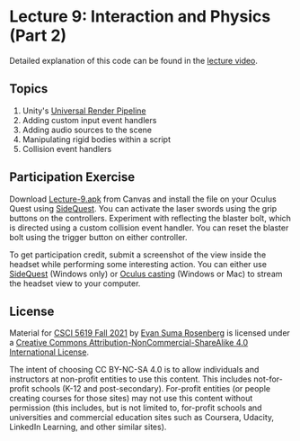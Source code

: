 # Lecture 9: Interaction and Physics (Part 2)

Detailed explanation of this code can be found in the [lecture video](https://mediaspace.umn.edu/media/t/1_7iu8u207).

## Topics

1. Unity's [Universal Render Pipeline](https://docs.unity3d.com/Packages/com.unity.render-pipelines.universal@13.0/manual/index.html)
2. Adding custom input event handlers
3. Adding audio sources to the scene
4. Manipulating rigid bodies within a script
5. Collision event handlers

## Participation Exercise

Download [Lecture-9.apk](https://canvas.umn.edu/files/23498685/download?download_frd=1) from Canvas and install the file on your Oculus Quest using [SideQuest](https://sidequestvr.com/).  You can activate the laser swords using the grip buttons on the controllers.  Experiment with reflecting the blaster bolt, which is directed using a custom collision event handler.  You can reset the blaster bolt using the trigger button on either controller.

To get participation credit, submit a screenshot of the view inside the headset while performing some interesting action.  You can either use [SideQuest](https://sidequestvr.com/) (Windows only) or [Oculus casting](https://www.oculus.com/casting) (Windows or Mac) to stream the headset view to your computer.  

## License

Material for [CSCI 5619 Fall 2021](https://canvas.umn.edu/courses/268490) by [Evan Suma Rosenberg](https://illusioneering.umn.edu/) is licensed under a [Creative Commons Attribution-NonCommercial-ShareAlike 4.0 International License](http://creativecommons.org/licenses/by-nc-sa/4.0/).

The intent of choosing CC BY-NC-SA 4.0 is to allow individuals and instructors at non-profit entities to use this content.  This includes not-for-profit schools (K-12 and post-secondary). For-profit entities (or people creating courses for those sites) may not use this content without permission (this includes, but is not limited to, for-profit schools and universities and commercial education sites such as Coursera, Udacity, LinkedIn Learning, and other similar sites).   

